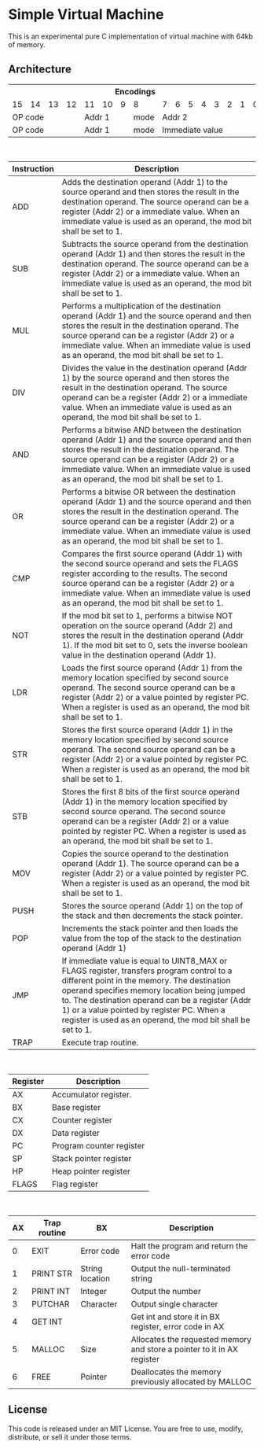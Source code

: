 # Simple Virtual Machine

This is an experimental pure C implementation of virtual machine with 64kb of memory.

## Architecture

<table>
	<tr> 
		<th colspan="16"> Encodings </th>
	</tr>
	<tr>
		<td> 15 </td>
		<td> 14 </td>
		<td> 13 </td>
		<td> 12 </td>
		<td> 11 </td>
		<td> 10 </td>
		<td> 9 </td>
		<td> 8 </td>
		<td> 7 </td>
		<td> 6 </td>
		<td> 5 </td>
		<td> 4 </td>
		<td> 3 </td>
		<td> 2 </td>
		<td> 1 </td>
		<td> 0 </td>
	</tr>
	<tr>
		<td colspan="4"> OP code </td>
		<td colspan="3"> Addr 1 </td>
		<td> mode </td>
		<td colspan="3"> Addr 2 </td>
		<td colspan="5"> </td>
	</tr>
	<tr>
		<td colspan="4"> OP code </td>
		<td colspan="3"> Addr 1 </td>
		<td> mode </td>
		<td colspan="8"> Immediate value </td>
	</tr>
</table>
<br>

Instruction | Description
-|-
ADD | Adds the destination operand (Addr 1) to the source operand and then stores the result in the destination operand. The source operand can be a register (Addr 2) or a immediate value. When an immediate value is used as an operand, the mod bit shall be set to 1.
SUB | Subtracts the source operand from the destination operand (Addr 1) and then stores the result in the destination operand. The source operand can be a register (Addr 2) or a immediate value. When an immediate value is used as an operand, the mod bit shall be set to 1.
MUL | Performs a multiplication of the destination operand (Addr 1) and the source operand and then stores the result in the destination operand. The source operand can be a register (Addr 2) or a immediate value. When an immediate value is used as an operand, the mod bit shall be set to 1.
DIV | Divides the value in the destination operand (Addr 1) by the source operand and then stores the result in the destination operand. The source operand can be a register (Addr 2) or a immediate value. When an immediate value is used as an operand, the mod bit shall be set to 1.
AND | Performs a bitwise AND between the destination operand (Addr 1) and the source operand and then stores the result in the destination operand. The source operand can be a register (Addr 2) or a immediate value. When an immediate value is used as an operand, the mod bit shall be set to 1.
OR | Performs a bitwise OR between the destination operand (Addr 1) and the source operand and then stores the result in the destination operand. The source operand can be a register (Addr 2) or a immediate value. When an immediate value is used as an operand, the mod bit shall be set to 1.
CMP | Compares the first source operand (Addr 1) with the second source operand and sets the FLAGS register according to the results. The second source operand can be a register (Addr 2) or a immediate value. When an immediate value is used as an operand, the mod bit shall be set to 1.
NOT | If the mod bit set to 1, performs a bitwise NOT operation on the source operand (Addr 2) and stores the result in the destination operand (Addr 1). If the mod bit set to 0, sets the inverse boolean value in the destination operand (Addr 1).
LDR | Loads the first source operand (Addr 1) from the memory location specified by second source operand. The second source operand can be a register (Addr 2) or a value pointed by register PC. When a register is used as an operand, the mod bit shall be set to 1. 
STR | Stores the first source operand (Addr 1) in the memory location specified by second source operand. The second source operand can be a register (Addr 2) or a value pointed by register PC. When a register is used as an operand, the mod bit shall be set to 1. 
STB | Stores the first 8 bits of the first source operand (Addr 1) in the memory location specified by second source operand. The second source operand can be a register (Addr 2) or a value pointed by register PC. When a register is used as an operand, the mod bit shall be set to 1. 
MOV | Copies the source operand to the destination operand (Addr 1). The source operand can be a register (Addr 2) or a value pointed by register PC. When a register is used as an operand, the mod bit shall be set to 1. 
PUSH | Stores the source operand (Addr 1) on the top of the stack and then decrements the stack pointer.
POP | Increments the stack pointer and then loads the value from the top of the stack to the destination operand (Addr 1)
JMP | If immediate value is equal to UINT8_MAX or FLAGS register, transfers program control to a different point in the memory. The destination operand specifies memory location being jumped to. The destination operand can be a register (Addr 1) or a value pointed by register PC. When a register is used as an operand, the mod bit shall be set to 1. 
TRAP | Execute trap routine.
<br>

 Register | Description
 -|-
AX | Accumulator register.
BX | Base register
CX | Counter register
DX | Data register
PC | Program counter register
SP | Stack pointer register
HP | Heap pointer register
FLAGS | Flag register
<br>

AX | Trap routine | BX | Description
 -|-|-|-
0 | EXIT | Error code | Halt the program and return the error code
1 | PRINT STR | String location | Output the null-terminated string  
2 | PRINT INT | Integer | Output the number
3 | PUTCHAR | Character | Output single character
4 | GET INT || Get int and store it in BX register, error code in AX
5 | MALLOC | Size | Allocates the requested memory and store a pointer to it in AX register
6 | FREE | Pointer | Deallocates the memory previously allocated by MALLOC

## License
This code is released under an MIT License. You are free to use, modify, distribute, or sell it under those terms.

